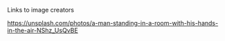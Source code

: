 Links to image creators 

https://unsplash.com/photos/a-man-standing-in-a-room-with-his-hands-in-the-air-NShz_UsQvBE

